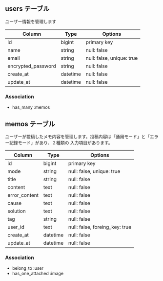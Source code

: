 ## users テーブル
ユーザー情報を管理します

| Column             | Type     | Options                   |
| ------------------ | -------- | ------------------------- |
| id                 | bigint   | primary key               |
| name               | string   | null: false               |
| email              | string   | null: false, unique: true |
| encrypted_password | string   | null: false               |
| create_at          | datetime | null: false               |
| update_at          | datetime | null: false               |

### Association

- has_many :memos


## memos テーブル
ユーザーが投稿したメモ内容を管理します。投稿内容は「通用モード」と「エラー記録モード」があり、２種類の
入力項目があります。

| Column             | Type       | Options                        |
| ------------------ | ---------- | -----------------------------  |
| id                 | bigint     | primary key                    |
| mode               | string     | null: false, unique: true      | ※ normal, error
| title              | string     | null: false                    | ※ 通常モードで必死
| content            | text       | null: false                    | ※ 通常モードで必死
| error_content      | text       | null: false                    | ※ エラーモードで必死
| cause              | text       | null: false                    | ※ エラーモードで必死
| solution           | text       | null: false                    | ※ エラーモードで必死
| tag                | string     | null: false                    | ※ 両モードで必須
| user_id            | text       | null: false, foreing_key: true |
| create_at          | datetime   | null: false                    |
| update_at          | datetime   | null: false                    |

### Association

- belong_to :user
- has_one_attached :image